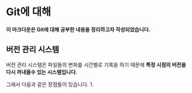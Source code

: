 # Git에 대해
#### 이 마크다운은 Git에 대해 공부한 내용을 정리하고자 작성되었습니다.

## 버전 관리 시스템
버전 관리 시스템은 파일들의 변화를 시간별로 기록을 하기 때문에 **특정 시점의 버전을 다시 꺼내올수 있는 시스템입니다.**

그래서 다음과 같은 장점들이 있습니다.
1.